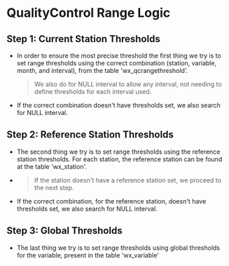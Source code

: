 # QualityControl Range Logic
## Step 1: Current Station Thresholds
 - In order to ensure the most precise threshold the first thing we try is to set range thresholds using the correct combination (station, variable, month, and interval), from the table 'wx_qcrangethreshold'.
 
     > We also do for NULL interval to allow any interval, not needing to define thresholds for each interval used.

 - If the correct combination doesn't have thresholds set, we also search for NULL interval.
##  Step 2: Reference Station Thresholds
 - The second thing we try is to set range thresholds using the reference station thresholds. For each station, the reference station can be found at the table 'wx_station'.
 - 
    > If the station doesn't have a reference station set, we proceed to the next step.

 - If the correct combination, for the reference station, doesn't have thresholds set, we also search for NULL interval.
##  Step 3: Global Thresholds
 - The last thing we try is to set range thresholds using global thresholds for the variable, present in the table 'wx_variable'
